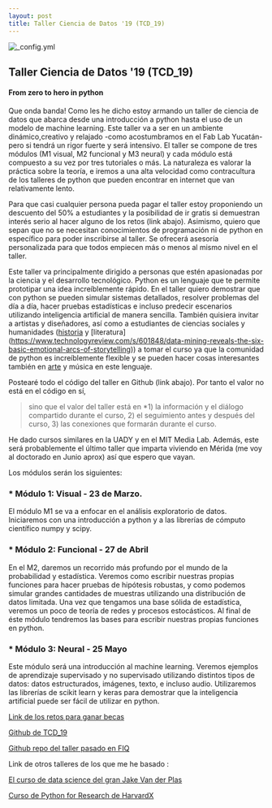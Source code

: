 ```yaml
---
layout: post
title: Taller Ciencia de Datos '19 (TCD_19)
---
```


![_config.yml]({{_site.baseurl_}}/images/cartel_TCD_19_m1.png)

## Taller Ciencia de Datos '19 (TCD_19)
#### From zero to hero in python

Que onda banda! Como les he dicho estoy armando un taller de ciencia de datos que abarca desde una introducción a python hasta el uso de un modelo de machine learning. Este taller va a ser en un ambiente dinámico,creativo y relajado -como acostumbramos en el Fab  Lab Yucatán-pero si tendrá un rigor fuerte y será intensivo. El taller se compone de tres módulos (M1 visual, M2 funcional y M3 neural) y cada módulo está compuesto a su vez por tres tutoriales o más. La naturaleza es valorar la práctica sobre la teoría, e iremos a una alta velocidad como contracultura de los talleres de python que pueden encontrar en internet que van relativamente lento. 

Para que casi cualquier persona pueda pagar el taller estoy proponiendo un descuento del 50% a estudiantes y la posibilidad de ir gratis si demuestran interés serio al hacer alguno de los retos (link abajo). Asimismo, quiero que sepan que no se necesitan conocimientos de programación ni de python en específico para poder inscribirse al taller. Se ofrecerá asesoría personalizada para que todos empiecen más o menos al mismo nivel en el taller. 

Este taller va principalmente dirigido a personas que estén apasionadas por la ciencia y el desarrollo tecnológico. Python es un lenguaje que te permite prototipar una idea increíblemente rápido. En el taller quiero demostrar que con python se pueden simular sistemas detallados, resolver problemas del día a día, hacer pruebas estadísticas e incluso predecir escenarios utilizando inteligencia artificial de manera sencilla. También quisiera invitar a artistas y diseñadores, así como a estudiantes de ciencias sociales y humanidades ([historia](https://programminghistorian.org/en/lessons/exploring-and-analyzing-network-data-with-python) y [literatura] (https://www.technologyreview.com/s/601848/data-mining-reveals-the-six-basic-emotional-arcs-of-storytelling)) a tomar el curso ya que la comunidad de python es increíblemente flexible y se pueden hacer cosas interesantes también en [arte](https://medium.com/tensorflow/neural-style-transfer-creating-art-with-deep-learning-using-tf-keras-and-eager-execution-7d541ac31398?fbclid=IwAR3oA8LDZ-0mXvT4OTV9d8ESQt0iTTnKhb-LATuHVOpSPsgDi3bfPUbxXK8) y música en este lenguaje. 

Postearé todo el código del taller en Github (link abajo). Por tanto el valor no está en el código en sí, 
> sino que el valor del taller está en  *1) la información y el diálogo compartido durante el curso, 2) el seguimiento antes y después del curso, 3) las conexiones que formarán durante el curso. 

He dado cursos similares en la UADY y en el MIT Media Lab. Además, este será probablemente el último taller que imparta viviendo en Mérida (me voy al doctorado en Junio aprox) así que espero que vayan.


Los módulos serán los siguientes:

### * Módulo 1: Visual - 23 de Marzo. 
El módulo M1 se va a enfocar en el análisis exploratorio de datos. Iniciaremos con una introducción a python y a las librerías de cómputo científico numpy y scipy. 

### * Módulo 2: Funcional - 27 de Abril 
En el M2, daremos un recorrido más profundo por el mundo de la probabilidad y estadística. Veremos como escribir nuestras propias funciones para hacer pruebas de hipótesis robustas, y como podemos simular grandes cantidades de muestras utilizando una distribución de datos limitada. Una vez que tengamos una base sólida de estadística, veremos un poco de teoría de redes y procesos estocásticos. Al final de éste módulo tendremos las bases para escribir nuestras propias funciones en python.

### * Módulo 3: Neural - 25 Mayo 

Este módulo será una introducción al machine learning. Veremos ejemplos de aprendizaje supervisado y no supervisado utilizando distintos tipos de datos: datos estructurados, imágenes, texto, e incluso audio. Utilizaremos las librerías de scikit learn y keras para demostrar que la inteligencia artificial puede ser fácil de utilizar en python. 


[Link de los retos para ganar becas](https://goo.gl/N936zK)

[Github de TCD_19](https://github.com/eflobau/TCD_19)

[Github repo del taller pasado en FIQ](https://github.com/eflobau/plasmidlab/)

Link de otros talleres de los que me he basado : 

[El curso de data science del gran Jake Van der Plas](https://jakevdp.github.io/PythonDataScienceHandbook/)

[Curso de Python for Research de HarvardX](https://www.edx.org/es/course/using-python-for-research)



